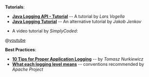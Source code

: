 <panel header=":paperclip: Resources" expanded> 

**Tutorials**:

* [**Java Logging API - Tutorial**](http://www.vogella.com/tutorials/Logging/article.html) -- A tutorial by _Lars Vogella_
* [**Java Logging Tutorial**](http://tutorials.jenkov.com/java-logging/index.html) -- An alternative tutorial by _Jakob Jenkov_

<div v-closeable alt="video:logging">

* A video tutorial by _SimplyCoded_:<br>

@[youtube](W0_Man88Z3Q)
        
</div>

**Best Practices**:

* [**10 Tips for Proper Application Logging**](https://www.javacodegeeks.com/2011/01/10-tips-proper-application-logging.html) -- by _Tomasz Nurkiewicz_
* [**What each logging level means**](http://commons.apache.org/proper/commons-logging/guide.html#Message_PrioritiesLevels) -- conventions recommended by _Apache Project_

</panel>